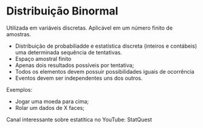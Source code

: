# Distribuição Binormal

Utilizada em variáveis discretas.
Aplicável em um número finito de amostras.

- Distribuição de probabiliadde e estatística discreta (inteiros e contábeis) uma determinada sequência de tentativas.
- Espaço amostral finito
- Apenas dois resultados possíveis por tentativa;
- Todos os elementos devem possuir possibilidades iguais de ocorrência
- Eventos devem ser independentes uns dos outros.

Exemplos:

- Jogar uma moeda para cima;
- Rolar um dados de X faces;

Canal interessante sobre estatítica no YouTube: StatQuest